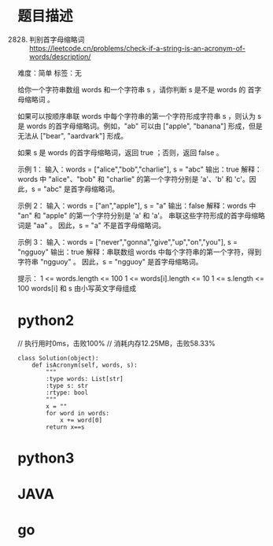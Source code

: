 # 题目描述

2828. 判别首字母缩略词  
https://leetcode.cn/problems/check-if-a-string-is-an-acronym-of-words/description/  

难度：简单
标签：无

给你一个字符串数组 words 和一个字符串 s ，请你判断 s 是不是 words 的 首字母缩略词 。

如果可以按顺序串联 words 中每个字符串的第一个字符形成字符串 s ，则认为 s 是 words 的首字母缩略词。例如，"ab" 可以由 ["apple", "banana"] 形成，但是无法从 ["bear", "aardvark"] 形成。

如果 s 是 words 的首字母缩略词，返回 true ；否则，返回 false 。

示例 1：
输入：words = ["alice","bob","charlie"], s = "abc"
输出：true
解释：words 中 "alice"、"bob" 和 "charlie" 的第一个字符分别是 'a'、'b' 和 'c'。因此，s = "abc" 是首字母缩略词。 

示例 2：
输入：words = ["an","apple"], s = "a"
输出：false
解释：words 中 "an" 和 "apple" 的第一个字符分别是 'a' 和 'a'。
串联这些字符形成的首字母缩略词是 "aa" 。
因此，s = "a" 不是首字母缩略词。

示例 3：
输入：words = ["never","gonna","give","up","on","you"], s = "ngguoy"
输出：true
解释：串联数组 words 中每个字符串的第一个字符，得到字符串 "ngguoy" 。
因此，s = "ngguoy" 是首字母缩略词。 

提示：
1 <= words.length <= 100
1 <= words[i].length <= 10
1 <= s.length <= 100
words[i] 和 s 由小写英文字母组成

# python2

// 执行用时0ms，击败100%
// 消耗内存12.25MB，击败58.33%
```
class Solution(object):
    def isAcronym(self, words, s):
        """
        :type words: List[str]
        :type s: str
        :rtype: bool
        """
        x = ""
        for word in words:
            x += word[0]
        return x==s
```

# python3 

# JAVA

# go
